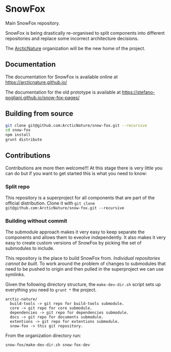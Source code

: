 SnowFox
=======
Main SnowFox repository.

SnowFox is being drastically re-organised to split components into
different repositories and replace some incorrect architecture decisions.

The [ArcticNature](https://github.com/ArcticNature) organization will be
the new home of the project.


Documentation
-------------
The documentation for SnowFox is available online at https://arcticnature.github.io/



The documentation for the old prototype is available at https://stefano-pogliani.github.io/snow-fox-pages/


Building from source
--------------------
```bash
git clone git@github.com:ArcticNature/snow-fox.git --recursive
cd snow-fox
npm install
grunt distribute
```


Contributions
-------------
Contributions are more then welcome!!!
At this stage there is very little you can do but if you want to get started
this is what you need to know:

### Split repo
This repository is a superproject for all components that are part of the
official distribution.
Clone it with `git clone git@github.com:ArcticNature/snow-fox.git --recursive`

### Building without commit
The submodule approach makes it very easy to keep separate the components
and allows them to eveolve independently.
It also makes it very easy to create custom versions of SnowFox by picking
the set of submodules to include.

This repository is the place to build SnowFox from.
*Individual repositories cannot be built*.
To work around the problem of changes to submodules that need to be pushed
to origin and then pulled in the superproject we can use symlinks.

Given the following directory structure, the `make-dev-dir.sh` script sets
up everything you need to `grunt *` the project.

    arctic-nature/
      build-tools -> git repo for build-tools submodule.
      core -> git repo for core submodule.
      dependencies -> git repo for dependencies submodule.
      docs -> git repo for documents submodule.
      extentions -> git repo for extentions submodule.
      snow-fox -> this git repository.

From the organization directory run:

    snow-fox/make-dev-dir.sh snow-fox-dev
